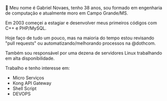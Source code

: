 👋 Meu nome é Gabriel Novaes, tenho 38 anos, sou formado em engenharia de computação e atualmente moro em Campo Grande/MS.

Em 2003 começei a estagiar e desenvolver meus primeiros códigos com C++ e PHP/MySQL.

Hoje faço de tudo um pouco, mas na maioria do tempo estou revisando "pull requests" ou automatizando/melhorando processos na @dothcom.

Também sou responsável por uma dezena de servidores Linux trabalhando em alta disponibilidade.

Trabalho e tenho interesse em:

 - Micro Serviços
 - Kong API Gateway
 - Shell Script
 - DEVOPS

<!---
onovaes/onovaes is a ✨ special ✨ repository because its `README.md` (this file) appears on your GitHub profile.
You can click the Preview link to take a look at your changes.
--->
